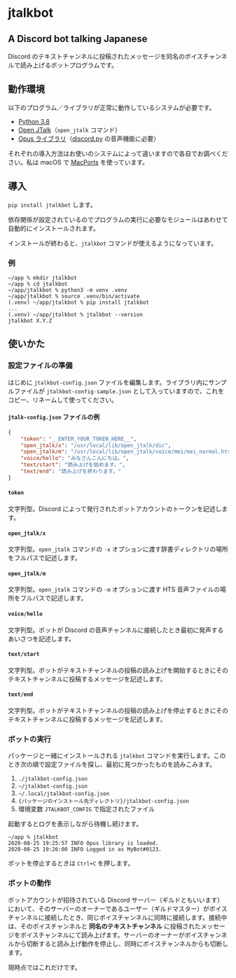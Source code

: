 # jtalkbot

## A Discord bot talking Japanese

Discord のテキストチャンネルに投稿されたメッセージを同名のボイスチャンネルで読み上げるボットプログラムです。


## 動作環境

以下のプログラム／ライブラリが正常に動作しているシステムが必要です。

- [Python 3.8](https://www.python.org "Welcome to Python.org")
- [Open JTalk](http://open-jtalk.sourceforge.net "Open JTalk")（`open_jtalk` コマンド）
- [Opus ライブラリ](https://opus-codec.org "Opus Codec")（[discord.py](https://pypi.org/project/discord.py/ "discord.py · PyPI") の音声機能に必要）

それぞれの導入方法はお使いのシステムによって違いますので各自でお調べください。私は macOS で [MacPorts](https://www.macports.org "The MacPorts Project -- Home") を使っています。

## 導入

`pip install jtalkbot` します。

依存関係が設定されているのでプログラムの実行に必要なモジュールはあわせて自動的にインストールされます。

インストールが終わると、`jtalkbot` コマンドが使えるようになっています。

### 例

    ~/app % mkdir jtalkbot
    ~/app % cd jtalkbot
    ~/app/jtalkbot % python3 -m venv .venv
    ~/app/jtalkbot % source .venv/bin/activate
    (.venv) ~/app/jtalkbot % pip install jtalkbot
    ...
    (.venv) ~/app/jtalkbot % jtalkbot --version
    jtalkbot X.Y.Z

## 使いかた

### 設定ファイルの準備

はじめに `jtalkbot-config.json` ファイルを編集します。ライブラリ内にサンプルファイルが `jtalkbot-config-sample.json` として入っていますので、これをコピー、リネームして使ってください。

#### `jtalk-config.json` ファイルの例

```JSON
{
    "token": "__ENTER_YOUR_TOKEN_HERE__",
    "open_jtalk/x": "/usr/local/lib/open_jtalk/dic",
    "open_jtalk/m": "/usr/local/lib/open_jtalk/voice/mei/mei_normal.htsvoice",
    "voice/hello": "みなさんこんにちは。",
    "text/start": "読み上げを始めます。",
    "text/end": "読み上げを終わります。"
}
```

#### `token`

文字列型。Discord によって発行されたボットアカウントのトークンを記述します。

#### `open_jtalk/x`

文字列型。`open_jtalk` コマンドの `-x` オプションに渡す辞書ディレクトリの場所をフルパスで記述します。

#### `open_jtalk/m`

文字列型。`open_jtalk` コマンドの `-m` オプションに渡す HTS 音声ファイルの場所をフルパスで記述します。

#### `voice/hello`

文字列型。ボットが Discord の音声チャンネルに接続したとき最初に発声するあいさつを記述します。

#### `text/start`

文字列型。ボットがテキストチャンネルの投稿の読み上げを開始するときにそのテキストチャンネルに投稿するメッセージを記述します。

#### `text/end`

文字列型。ボットがテキストチャンネルの投稿の読み上げを停止するときにそのテキストチャンネルに投稿するメッセージを記述します。

### ボットの実行

パッケージと一緒にインストールされる `jtalkbot` コマンドを実行します。このとき次の順で設定ファイルを探し、最初に見つかったものを読みこみます。

1. `./jtalkbot-config.json`
2. `~/jtalkbot-config.json`
2. `~/.local/jtalkbot-config.json`
3. `{パッケージのインストール先ディレクトリ}/jtalkbot-config.json`
4. 環境変数 `JTALKBOT_CONFIG` で指定されたファイル

起動するとログを表示しながら待機し続けます。

```
~/app % jtalkbot
2020-08-25 19:25:57 INFO Opus library is loaded.
2020-08-25 19:26:00 INFO Logged in as MyBot#0123.
```

ボットを停止するときは `Ctrl+C` を押します。

### ボットの動作

ボットアカウントが招待されている Discord サーバー（ギルドともいいます）において、そのサーバーのオーナーであるユーザー（ギルドマスター）がボイスチャンネルに接続したとき、同じボイスチャンネルに同時に接続します。接続中は、そのボイスチャンネルと __同名のテキストチャンネル__ に投稿されたメッセージをボイスチャンネルにて読み上げます。サーバーのオーナーがボイスチャンネルから切断すると読み上げ動作を停止し、同時にボイスチャンネルからも切断します。

現時点ではこれだけです。

